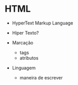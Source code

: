 # HTML
- HyperText Markup Language 

- Hiper Texto?
- Marcação
  - tags
  - atributos
- Linguagem 
  - maneira de escrever